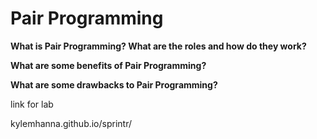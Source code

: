 # Pair Programming

**What is Pair Programming? What are the roles and how do they work?**

**What are some benefits of Pair Programming?**

**What are some drawbacks to Pair Programming?**

link for lab

kylemhanna.github.io/sprintr/